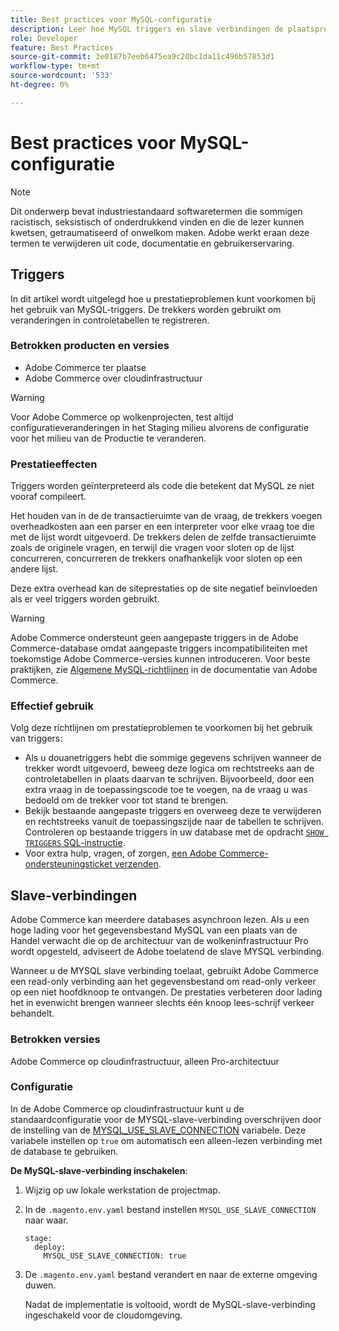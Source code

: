 ```yaml
---
title: Best practices voor MySQL-configuratie
description: Leer hoe MySQL triggers en slave verbindingen de plaatsprestaties van de Handel en hoe te om hen effectief te gebruiken beïnvloeden.
role: Developer
feature: Best Practices
source-git-commit: 3e0187b7eeb6475ea9c20bc1da11c496b57853d1
workflow-type: tm+mt
source-wordcount: '533'
ht-degree: 0%

---
```



# Best practices voor MySQL-configuratie

>[!NOTE]
>
>Dit onderwerp bevat industriestandaard softwaretermen die sommigen racistisch, seksistisch of onderdrukkend vinden en die de lezer kunnen kwetsen, getraumatiseerd of onwelkom maken. Adobe werkt eraan deze termen te verwijderen uit code, documentatie en gebruikerservaring.

## Triggers

In dit artikel wordt uitgelegd hoe u prestatieproblemen kunt voorkomen bij het gebruik van MySQL-triggers. De trekkers worden gebruikt om veranderingen in controletabellen te registreren.

### Betrokken producten en versies

- Adobe Commerce ter plaatse
- Adobe Commerce over cloudinfrastructuur

>[!WARNING]
>
>Voor Adobe Commerce op wolkenprojecten, test altijd configuratieveranderingen in het Staging milieu alvorens de configuratie voor het milieu van de Productie te veranderen.

### Prestatieeffecten

Triggers worden geïnterpreteerd als code die betekent dat MySQL ze niet vooraf compileert.

Het houden van in de de transactieruimte van de vraag, de trekkers voegen overheadkosten aan een parser en een interpreter voor elke vraag toe die met de lijst wordt uitgevoerd. De trekkers delen de zelfde transactieruimte zoals de originele vragen, en terwijl die vragen voor sloten op de lijst concurreren, concurreren de trekkers onafhankelijk voor sloten op een andere lijst.

Deze extra overhead kan de siteprestaties op de site negatief beïnvloeden als er veel triggers worden gebruikt.

>[!WARNING]
>
>Adobe Commerce ondersteunt geen aangepaste triggers in de Adobe Commerce-database omdat aangepaste triggers incompatibiliteiten met toekomstige Adobe Commerce-versies kunnen introduceren. Voor beste praktijken, zie [Algemene MySQL-richtlijnen](../../../installation/prerequisites/database/mysql.md) in de documentatie van Adobe Commerce.

### Effectief gebruik

Volg deze richtlijnen om prestatieproblemen te voorkomen bij het gebruik van triggers:

- Als u douanetriggers hebt die sommige gegevens schrijven wanneer de trekker wordt uitgevoerd, beweeg deze logica om rechtstreeks aan de controletabellen in plaats daarvan te schrijven. Bijvoorbeeld, door een extra vraag in de toepassingscode toe te voegen, na de vraag u was bedoeld om de trekker voor tot stand te brengen.
- Bekijk bestaande aangepaste triggers en overweeg deze te verwijderen en rechtstreeks vanuit de toepassingszijde naar de tabellen te schrijven. Controleren op bestaande triggers in uw database met de opdracht [`SHOW TRIGGERS` SQL-instructie](https://dev.mysql.com/doc/refman/8.0/en/show-triggers.html).
- Voor extra hulp, vragen, of zorgen, [een Adobe Commerce-ondersteuningsticket verzenden](https://experienceleague.adobe.com/docs/commerce-knowledge-base/kb/help-center-guide/magento-help-center-user-guide.html?#submit-ticket).

## Slave-verbindingen

Adobe Commerce kan meerdere databases asynchroon lezen. Als u een hoge lading voor het gegevensbestand MySQL van een plaats van de Handel verwacht die op de architectuur van de wolkeninfrastructuur Pro wordt opgesteld, adviseert de Adobe toelatend de slave MYSQL verbinding.

Wanneer u de MYSQL slave verbinding toelaat, gebruikt Adobe Commerce een read-only verbinding aan het gegevensbestand om read-only verkeer op een niet hoofdknoop te ontvangen. De prestaties verbeteren door lading het in evenwicht brengen wanneer slechts één knoop lees-schrijf verkeer behandelt.

### Betrokken versies

Adobe Commerce op cloudinfrastructuur, alleen Pro-architectuur

### Configuratie

In de Adobe Commerce op cloudinfrastructuur kunt u de standaardconfiguratie voor de MYSQL-slave-verbinding overschrijven door de instelling van de [MYSQL_USE_SLAVE_CONNECTION](https://experienceleague.adobe.com/docs/commerce-cloud-service/user-guide/configure/env/stage/variables-deploy.html#mysql_use_slave_connection) variabele. Deze variabele instellen op `true` om automatisch een alleen-lezen verbinding met de database te gebruiken.

**De MySQL-slave-verbinding inschakelen**:

1. Wijzig op uw lokale werkstation de projectmap.

1. In de `.magento.env.yaml` bestand instellen `MYSQL_USE_SLAVE_CONNECTION` naar waar.

   ```
   stage:
     deploy:
       MYSQL_USE_SLAVE_CONNECTION: true
   ```

1. De `.magento.env.yaml` bestand verandert en naar de externe omgeving duwen.

   Nadat de implementatie is voltooid, wordt de MySQL-slave-verbinding ingeschakeld voor de cloudomgeving.
